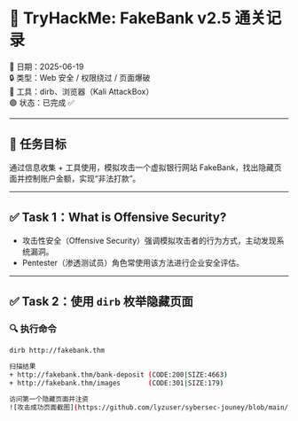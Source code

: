 # 🏦 TryHackMe: FakeBank v2.5 通关记录

📅 日期：2025-06-19  
🔒 类型：Web 安全 / 权限绕过 / 页面爆破  
🧰 工具：dirb、浏览器（Kali AttackBox）  
🟢 状态：已完成 ✅  

---

## 🎯 任务目标

通过信息收集 + 工具使用，模拟攻击一个虚拟银行网站 FakeBank，找出隐藏页面并控制账户金额，实现“非法打款”。

---

## ✅ Task 1：What is Offensive Security?

- 攻击性安全（Offensive Security）强调模拟攻击者的行为方式，主动发现系统漏洞。
- Pentester（渗透测试员）角色常使用该方法进行企业安全评估。

---

## ✅ Task 2：使用 `dirb` 枚举隐藏页面

### 🔍 执行命令

```bash
dirb http://fakebank.thm

扫描结果
+ http://fakebank.thm/bank-deposit (CODE:200|SIZE:4663)
+ http://fakebank.thm/images       (CODE:301|SIZE:179)

访问第一个隐藏页面并注资
![攻击成功页面截图](https://github.com/lyzuser/sybersec-jouney/blob/main/img/Snipaste_2025-06-19_17-37-00.png)


